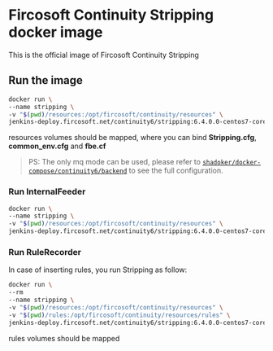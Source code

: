 # Fircosoft Continuity Stripping docker image

This is the official image of Fircosoft Continuity Stripping

## Run the image

```sh
docker run \ 
--name stripping \ 
-v "$(pwd)/resources:/opt/fircosoft/continuity/resources" \
jenkins-deploy.fircosoft.net/continuity6/stripping:6.4.0.0-centos7-coreengine6.2.1.0
```
 
resources volumes should be mapped, where you can bind **Stripping.cfg**, **common_env.cfg** and **fbe.cf**

> PS: The only mq mode can be used, please refer to [`shadoker/docker-compose/continuity6/backend`](../../../../docker-compose/continuity6/backend) to see the full configuration.

### Run InternalFeeder

```sh
docker run \ 
--name stripping \ 
-v "$(pwd)/resources:/opt/fircosoft/continuity/resources" \
jenkins-deploy.fircosoft.net/continuity6/stripping:6.4.0.0-centos7-coreengine6.2.1.0 InternalFeeder
```

### Run RuleRecorder 

In case of inserting rules, you run Stripping as follow:

```sh
docker run \ 
--rm 
--name stripping \ 
-v "$(pwd)/resources:/opt/fircosoft/continuity/resources" \
-v "$(pwd)/rules:/opt/fircosoft/continuity/resources/rules" \
jenkins-deploy.fircosoft.net/continuity6/stripping:6.4.0.0-centos7-coreengine6.2.1.0 RuleRecorder
```

rules volumes should be mapped